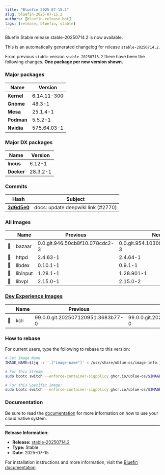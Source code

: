 ```yaml
---
title: "Bluefin 2025-07-15.2"
slug: bluefin-2025-07-15.2
authors: [bluefin-release-bot]
tags: [release, bluefin, stable]
---
```


Bluefin Stable release stable-20250714.2 is now available.

This is an automatically generated changelog for release `stable-20250714.2`.

From previous `stable` version `stable-20250713.2` there have been the following changes. **One package per new version shown.**

### Major packages

| Name       | Version     |
| ---------- | ----------- |
| **Kernel** | 6.14.11-300 |
| **Gnome**  | 48.3-1      |
| **Mesa**   | 25.1.4-1    |
| **Podman** | 5.5.2-1     |
| **Nvidia** | 575.64.03-1 |

### Major DX packages

| Name       | Version  |
| ---------- | -------- |
| **Incus**  | 6.12-1   |
| **Docker** | 28.3.2-1 |

### Commits

| Hash                                                                                               | Subject                            |
| -------------------------------------------------------------------------------------------------- | ---------------------------------- |
| **[3d6d5e0](https://github.com/ublue-os/bluefin/commit/3d6d5e0b238e2d1fd29bd097679543580be8abb5)** | docs: update deepwiki link (#2770) |

### All Images

|     | Name     | Previous                       | New                            |
| --- | -------- | ------------------------------ | ------------------------------ |
| 🔄  | bazaar   | 0.0.git.946.50cb8f10.078cdc2-3 | 0.0.git.954.103092a0.8af418b-3 |
| 🔄  | httpd    | 2.4.63-1                       | 2.4.64-1                       |
| 🔄  | libdex   | 0.10.1-1                       | 0.9.1-1                        |
| 🔄  | libinput | 1.28.1-1                       | 1.28.901-1                     |
| 🔄  | libvpl   | 2.15.0-1                       | 2.15.0-2                       |

### [Dev Experience Images](https://docs.projectbluefin.io/bluefin-dx)

|     | Name | Previous                          | New                               |
| --- | ---- | --------------------------------- | --------------------------------- |
| 🔄  | kcli | 99.0.0.git.202507120951.3683b77-0 | 99.0.0.git.202507140611.acc9dff-0 |

### How to rebase

For current users, type the following to rebase to this version:

```bash
# Get Image Name
IMAGE_NAME=$(jq -r '.["image-name"]' < /usr/share/ublue-os/image-info.json)

# For this Stream
sudo bootc switch --enforce-container-sigpolicy ghcr.io/ublue-os/$IMAGE_NAME:stable

# For this Specific Image:
sudo bootc switch --enforce-container-sigpolicy ghcr.io/ublue-os/$IMAGE_NAME:stable-20250714.2
```

### Documentation

Be sure to read the [documentation](https://docs.projectbluefin.io/) for more information
on how to use your cloud native system.

---

**Release Information:**

- **Release:** [stable-20250714.2](https://github.com/ublue-os/bluefin/releases/tag/stable-20250714.2)
- **Type:** Stable
- **Date:** 2025-07-15

For installation instructions and more information, visit the [Bluefin documentation](https://docs.projectbluefin.io/).
